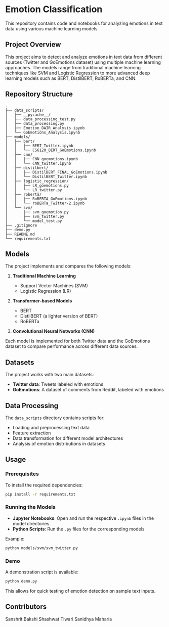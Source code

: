 # Emotion Classification

This repository contains code and notebooks for analyzing emotions in text data using various machine learning models.

## Project Overview

This project aims to detect and analyze emotions in text data from different sources (Twitter and GoEmotions dataset) using multiple machine learning approaches. The models range from traditional machine learning techniques like SVM and Logistic Regression to more advanced deep learning models such as BERT, DistilBERT, RoBERTa, and CNN.

## Repository Structure

```
.
├── data_scripts/
│   ├── __pycache__/
│   ├── data_processing_test.py
│   ├── data_processing.py
│   ├── Emotion_DAIR_Analysis.ipynb
│   └── GoEmotions_Analysis.ipynb
├── models/
│   ├── bert/
│   │   ├── BERT_Twitter.ipynb
│   │   └── CS6120_BERT_GoEmotions.ipynb
│   ├── cnn/
│   │   ├── CNN_goemotions.ipynb
│   │   └── CNN_twitter.ipynb
│   ├── distilbert/
│   │   ├── DistilBERT_FINAL_GoEmotions.ipynb
│   │   └── DistilBERT_Twitter.ipynb
│   ├── logistic_regression/
│   │   ├── LR_goemotions.py
│   │   └── LR_twitter.py
│   ├── roberta/
│   │   ├── RoBERTA_GoEmotions.ipynb
│   │   └── roBERTa_Twitter-2.ipynb
│   └── svm/
│       ├── svm_goemotion.py
│       ├── svm_twitter.py
│       └── model_test.py
├── .gitignore
├── demo.py
├── README.md
└── requirements.txt
```

## Models

The project implements and compares the following models:

1. **Traditional Machine Learning**
   - Support Vector Machines (SVM)
   - Logistic Regression (LR)

2. **Transformer-based Models**
   - BERT
   - DistilBERT (a lighter version of BERT)
   - RoBERTa

3. **Convolutional Neural Networks (CNN)**

Each model is implemented for both Twitter data and the GoEmotions dataset to compare performance across different data sources.

## Datasets

The project works with two main datasets:
- **Twitter data**: Tweets labeled with emotions
- **GoEmotions**: A dataset of comments from Reddit, labeled with emotions

## Data Processing

The `data_scripts` directory contains scripts for:
- Loading and preprocessing text data
- Feature extraction
- Data transformation for different model architectures
- Analysis of emotion distributions in datasets

## Usage

### Prerequisites

To install the required dependencies:

```bash
pip install -r requirements.txt
```

### Running the Models

- **Jupyter Notebooks**: Open and run the respective `.ipynb` files in the model directories
- **Python Scripts**: Run the `.py` files for the corresponding models

Example:
```bash
python models/svm/svm_twitter.py
```

### Demo

A demonstration script is available:

```bash
python demo.py
```

This allows for quick testing of emotion detection on sample text inputs.

## Contributors

Sanshrit Bakshi
Shashwat Tiwari
Sanidhya Maharia